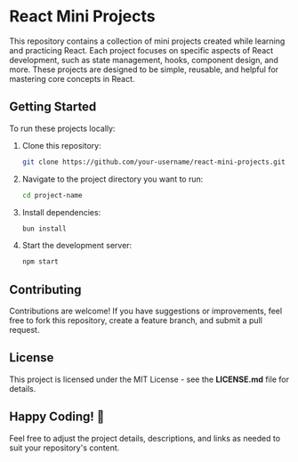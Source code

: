 # React Mini Projects

This repository contains a collection of mini projects created while learning and practicing React. Each project focuses on specific aspects of React development, such as state management, hooks, component design, and more. These projects are designed to be simple, reusable, and helpful for mastering core concepts in React.

## Getting Started

To run these projects locally:
1. Clone this repository:
   ```bash
   git clone https://github.com/your-username/react-mini-projects.git
   ```

2. Navigate to the project directory you want to run:
   ```bash
   cd project-name
   ```
3. Install dependencies:
   ```bash
   bun install
   ```
4. Start the development server:
   ```bash
   npm start
   ```

## Contributing

Contributions are welcome! If you have suggestions or improvements, feel free to fork this repository, create a feature branch, and submit a pull request.

## License

This project is licensed under the MIT License - see the **LICENSE.md** file for details.

## Happy Coding! 🎉

Feel free to adjust the project details, descriptions, and links as needed to suit your repository's content.
